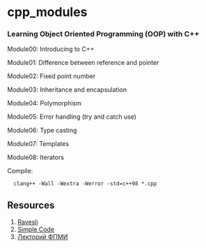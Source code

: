 # cpp_modules

### Learning Object Oriented Programming (OOP) with C++

Module00: Introducing to C++

Module01: Difference between reference and pointer

Module02: Fixed point number

Module03: Inheritance and encapsulation

Module04: Polymorphism

Module05: Error handling (try and catch use)

Module06: Type casting

Module07: Templates

Module08: Iterators

Compile:
```
  clang++ -Wall -Wextra -Werror -std=c++98 *.cpp
```

## Resources
1. [Ravesli](https://ravesli.com/uroki-cpp/)
2. [Simple Code](https://www.youtube.com/playlist?list=PLQOaTSbfxUtCrKs0nicOg2npJQYSPGO9r)
3. [Лекторий ФПМИ](https://www.youtube.com/c/ЛекторийФПМИ)
